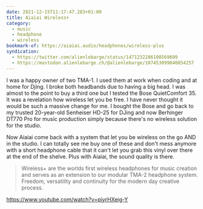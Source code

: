 ```yaml
---
date: 2021-12-15T11:17:47.283+01:00
title: Aiaiai Wireless+
category:
  - music
  - headphone
  - wireless
bookmark-of: https://aiaiai.audio/headphones/wireless-plus
syndication:
  - https://twitter.com/alienlebarge/status/1471232286108569609
  - https://mastodon.alienlebarge.ch/@alienlebarge/107453099040854257
---
```

I was a happy owner of two TMA-1. I used them at work when coding and at home for Djing. I broke both headbands due to having a big head. I was almost to the point to buy a third one but I tested the Bose QuietComfort 35. It was a revelation how wireless let you be free. I have never thought it would be such a massive change for me. I bought the Bose and go back to my trusted 20-year-old Senheiser HD-25 for DJing and now Berhinger DT770 Pro for music production simply because there's no wireless solution for the studio.

Now Aiaiai come back with a system that let you be wireless on the go AND in the studio. I can totally see me buy one of these  and don't mess anymore with a short headphone cable that it can't let you grab this vinyl over there at the end of the shelve. Plus with Aiaiai, the sound quality is there.

> Wireless+ are the worlds first wireless headphones for music creation and serves as an extension to our modular TMA-2 headphone system. Freedom, versatility and continuity for the modern day creative process.

https://www.youtube.com/watch?v=piyrHXeig-Y
